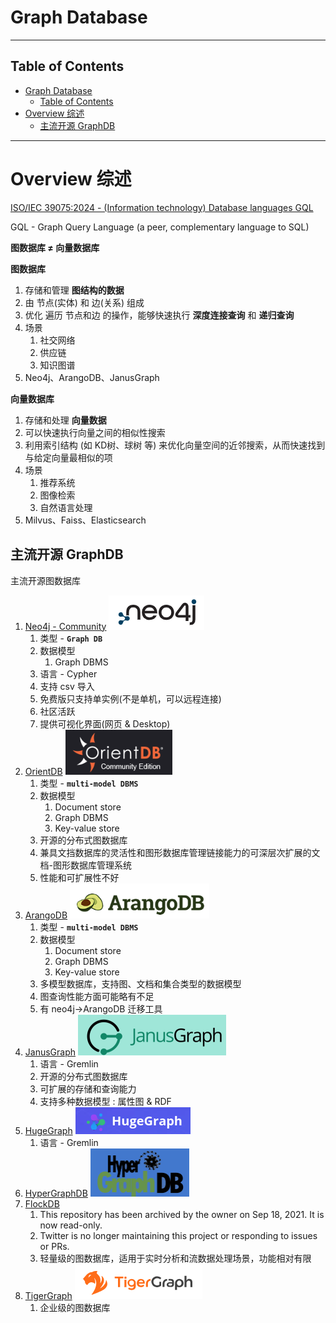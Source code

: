 # Graph Database

---

## Table of Contents
- [Graph Database](#graph-database)
  - [Table of Contents](#table-of-contents)
- [Overview 综述](#overview-综述)
  - [主流开源 GraphDB](#主流开源-graphdb)

---

# Overview 综述

[ISO/IEC 39075:2024 - (Information technology) Database languages GQL](https://www.iso.org/standard/76120.html)

GQL - Graph Query Language (a peer, complementary language to SQL)

**图数据库 ≠ 向量数据库**

**图数据库**
1. 存储和管理 **图结构的数据**
2. 由 节点(实体) 和 边(关系) 组成
3. 优化 遍历 节点和边 的操作，能够快速执行 **深度连接查询** 和 **递归查询**
4. 场景
   1. 社交网络
   2. 供应链
   3. 知识图谱
5. Neo4j、ArangoDB、JanusGraph

**向量数据库**
1. 存储和处理 **向量数据**
2. 可以快速执行向量之间的相似性搜索
3. 利用索引结构 (如 KD树、球树 等) 来优化向量空间的近邻搜索，从而快速找到与给定向量最相似的项
4. 场景
   1. 推荐系统
   2. 图像检索
   3. 自然语言处理
5. Milvus、Faiss、Elasticsearch


## 主流开源 GraphDB


主流开源图数据库
1. [Neo4j - Community](https://neo4j.com/)
   ![](Pics/graph001.png)
   1. 类型 - **`Graph DB`**
   2. 数据模型
      1. Graph DBMS
   3. 语言 - Cypher
   4. 支持 csv 导入
   5. 免费版只支持单实例(不是单机，可以远程连接)
   6. 社区活跃
   7. 提供可视化界面(网页 & Desktop)
2. [OrientDB](https://www.orientdb.org/)
   ![](Pics/graph002.png)
   1. 类型 - **`multi-model DBMS`**
   2. 数据模型
      1. Document store
      2. Graph DBMS
      3. Key-value store
   3. 开源的分布式图数据库
   4. 兼具文挡数据库的灵活性和图形数据库管理链接能力的可深层次扩展的文档-图形数据库管理系统
   5. 性能和可扩展性不好
3. [ArangoDB](https://arangodb.com/)
   ![](Pics/graph005.png)
   1. 类型 - **`multi-model DBMS`**
   2. 数据模型
      1. Document store
      2. Graph DBMS
      3. Key-value store
   3. 多模型数据库，支持图、文档和集合类型的数据模型
   4. 图查询性能方面可能略有不足
   5. 有 neo4j->ArangoDB 迁移工具
4. [JanusGraph](https://janusgraph.org/)
   ![](Pics/graph007.png)
   1. 语言 - Gremlin
   2. 开源的分布式图数据库
   3. 可扩展的存储和查询能力
   4. 支持多种数据模型 : 属性图 & RDF
5. [HugeGraph](https://hugegraph.apache.org/cn/)
   ![](Pics/graph006.png)
   1. 语言 - Gremlin
6. [HyperGraphDB](https://hypergraphdb.org/)
   ![](Pics/graph009.png)
7. [FlockDB](https://github.com/twitter-archive/flockdb)
   1. This repository has been archived by the owner on Sep 18, 2021. It is now read-only.
   2. Twitter is no longer maintaining this project or responding to issues or PRs.
   3. 轻量级的图数据库，适用于实时分析和流数据处理场景，功能相对有限
8. [TigerGraph](https://www.tigergraph.com/)
   ![](Pics/graph008.png)
   1. 企业级的图数据库








